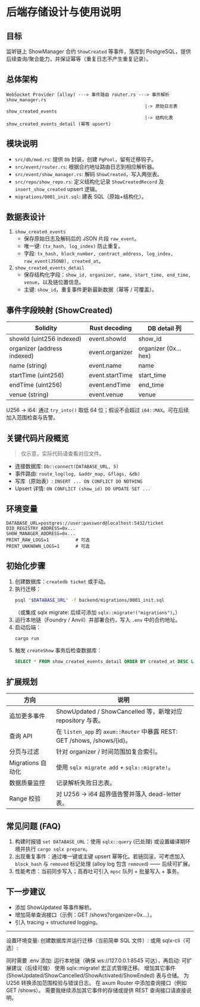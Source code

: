 # 后端存储设计与使用说明

## 目标

监听链上 ShowManager 合约 `ShowCreated` 等事件，落库到 PostgreSQL，提供后续查询/聚合能力，并保证幂等（重复日志不产生重复记录）。

## 总体架构

```
WebSocket Provider (alloy) ---> 事件路由 router.rs ---> 事件解析 show_manager.rs
                                                    |-> 原始日志表 show_created_events
                                                    |-> 结构化表 show_created_events_detail (幂等 upsert)
```

## 模块说明

- `src/db/mod.rs`: 提供 `Db` 封装，创建 `PgPool`，留有迁移钩子。
- `src/event/router.rs`: 根据合约地址路由日志到相应解析器。
- `src/event/show_manager.rs`: 解码 `ShowCreated`，写入两张表。
- `src/repo/show_repo.rs`: 定义结构化记录 `ShowCreatedRecord` 及 `insert_show_created` upsert 逻辑。
- `migrations/0001_init.sql`: 建表 SQL（原始+结构化）。

## 数据表设计

1. `show_created_events`
   - 保存原始日志及解码后的 JSON 片段 `raw_event`。
   - 唯一键: `(tx_hash, log_index)` 防止重复。
   - 字段: `tx_hash, block_number, contract_address, log_index, raw_event(JSONB), created_at`。
2. `show_created_events_detail`
   - 保存结构化字段：`show_id, organizer, name, start_time, end_time, venue`，以及链位置信息。
   - 主键: `show_id`，重复事件更新最新数据（幂等 / 可覆盖）。

## 事件字段映射 (ShowCreated)

| Solidity                    | Rust decoding   | DB detail 列       |
| --------------------------- | --------------- | ------------------ |
| showId (uint256 indexed)    | event.showId    | show_id            |
| organizer (address indexed) | event.organizer | organizer (0x…hex) |
| name (string)               | event.name      | name               |
| startTime (uint256)         | event.startTime | start_time         |
| endTime (uint256)           | event.endTime   | end_time           |
| venue (string)              | event.venue     | venue              |

U256 -> i64: 通过 `try_into()` 取低 64 位；假设不会超过 `i64::MAX`。可在后续加入范围检查与告警。

## 关键代码片段概览

> 仅示意，实际代码请查看对应文件。

- 连接数据库: `Db::connect(DATABASE_URL, 5)`
- 事件路由: `route_log(log, &addr_map, &flags, &db)`
- 写库（原始表）: `INSERT ... ON CONFLICT DO NOTHING`
- Upsert 详情: `ON CONFLICT (show_id) DO UPDATE SET ...`

## 环境变量

```
DATABASE_URL=postgres://user:password@localhost:5432/ticket
DID_REGISTRY_ADDRESS=0x...
SHOW_MANAGER_ADDRESS=0x...
PRINT_RAW_LOGS=1          # 可选
PRINT_UNKNOWN_LOGS=1      # 可选
```

## 初始化步骤

1. 创建数据库：`createdb ticket` 或手动。
2. 执行迁移：
   ```bash
   psql "$DATABASE_URL" -f backend/migrations/0001_init.sql
   ```
   （或集成 sqlx migrate: 后续可添加 `sqlx::migrate!("migrations")`。）
3. 运行本地链（Foundry / Anvil）并部署合约，写入 `.env` 中的合约地址。
4. 启动后端：
   ```bash
   cargo run
   ```
5. 触发 `createShow` 事务后检查数据库：
   ```sql
   SELECT * FROM show_created_events_detail ORDER BY created_at DESC LIMIT 5;
   ```

## 扩展规划

| 方向              | 说明                                                                     |
| ----------------- | ------------------------------------------------------------------------ |
| 追加更多事件      | ShowUpdated / ShowCancelled 等，新增对应 repository 与表。               |
| 查询 API          | 在 `listen_app` 的 `axum::Router` 中暴露 REST: GET /shows, /shows/{id}。 |
| 分页与过滤        | 针对 organizer / 时间范围加复合索引。                                    |
| Migrations 自动化 | 使用 `sqlx migrate add` + `sqlx::migrate!`。                             |
| 数据质量监控      | 记录解析失败日志表。                                                     |
| Range 校验        | 对 U256 -> i64 超界值告警并落入 dead-letter 表。                         |

## 常见问题 (FAQ)

1. 构建时报错 `set DATABASE_URL`：使用 `sqlx::query` (已处理) 或设置编译期环境并执行 `cargo sqlx prepare`。
2. 出现重复事件：通过唯一键或主键 upsert 幂等化。若链回滚，可考虑加入 `block_hash` 与 `removed` 标记处理 (alloy log 包含 `removed`) —— 后续可扩展。
3. 性能考虑：当前同步写入；高吞吐可引入 `mpsc` 队列 + 批量写入 + 事务。

## 下一步建议

- 添加 ShowUpdated 等事件解析。
- 增加简单查询接口（示例：GET /shows?organizer=0x...）。
- 引入 tracing + structured logging。

---

设置环境变量:
创建数据库并运行迁移（当前简单 SQL 文件）:
或用 sqlx-cli（可选）:

同时需要 .env 添加:
运行本地链（确保 ws://127.0.0.1:8545 可达），再启动:
可扩展建议（后续可做）
使用 sqlx::migrate! 宏正式管理迁移。
增加其它事件 (ShowUpdated/ShowCancelled/ShowActivated/ShowEnded) 表与仓储。
为 U256 转换添加范围校验与错误日志。
在 axum Router 中添加查询接口（例如 GET /shows）。
需要我继续添加其它事件的存储或提供 REST 查询接口请直接说明。
